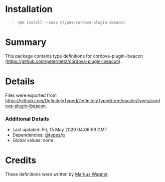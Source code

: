 # Installation
> `npm install --save @types/cordova-plugin-ibeacon`

# Summary
This package contains type definitions for cordova-plugin-ibeacon (https://github.com/petermetz/cordova-plugin-ibeacon).

# Details
Files were exported from https://github.com/DefinitelyTyped/DefinitelyTyped/tree/master/types/cordova-plugin-ibeacon.

### Additional Details
 * Last updated: Fri, 15 May 2020 04:08:59 GMT
 * Dependencies: [@types/q](https://npmjs.com/package/@types/q)
 * Global values: none

# Credits
These definitions were written by [Markus Wagner](https://github.com/Ritzlgrmft).
